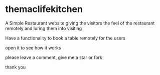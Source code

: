 # themaclifekitchen
A Simple Restaurant website giving the visitors
the feel of the restaurant remotely and luring them into visiting

Have a functionality to book a table remotely for the users

open it to see how it works

please leave a comment, give me a star or fork

thank you
